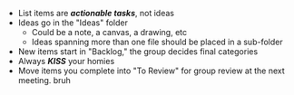 - List items are ***actionable tasks***, not ideas
- Ideas go in the "Ideas" folder
    - Could be a note, a canvas, a drawing, etc
    - Ideas spanning more than one file should be placed in a sub-folder
- New items start in "Backlog," the group decides final categories
- Always ***KISS*** your homies
- Move items you complete into "To Review" for group review at the next meeting.
bruh